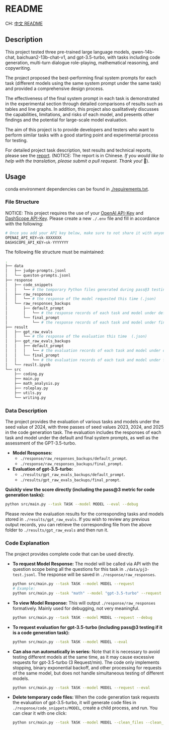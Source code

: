# README

CH: [中文 README](README_zh.md)

## Description

This project tested three pre-trained large language models, qwen-14b-chat, baichuan2-13b-chat-v1, and gpt-3.5-turbo, with tasks including code generation, multi-turn dialogue role-playing, mathematical reasoning, and copywriting.

The project proposed the best-performing final system prompts for each task (different models using the same system prompt under the same task) and provided a comprehensive design process.

The effectiveness of the final system prompt in each task is demonstrated in the experimental section through detailed comparisons of results such as tables and line graphs. In addition, this project also qualitatively discusses the capabilities, limitations, and risks of each model, and presents other findings and the potential for large-scale model evaluation.

The aim of this project is to provide developers and testers who want to perform similar tasks with a good starting point and experimental process for testing.

For detailed project task description, test results and technical reports, please see the [report](report.pdf). (NOTICE: The report is in Chinese. *If you would like to help with the translation, please submit a pull request. Thank you!* 🥰).


## Usage

conda environment dependencies can be found in [./requirements.txt](./requirements.txt).


### File Structure

NOTICE: This project requires the use of your [OpenAI API-Key](https://platform.openai.com/docs/overview) and [DashScope API-Key](https://dashscope.aliyun.com/). Please create a new `./.env` file and fill in accordance with the following:

```python
# Once you add your API key below, make sure to not share it with anyone! The API key should remain private.
OPENAI_API_KEY=sk-XXXXXXX
DASHSCOPE_API_KEY=sk-YYYYYYY
```

The following file structure must be maintained:

```sh
.
├── data
│   ├── judge-prompts.jsonl
│   └── queston-prompts.jsonl
├── response
│   ├── code_snippets
│   │   └── # the temporary Python files generated during pass@3 testing of code generation tasks	(.py)
│   ├── raw_responses
│   │   └── # the response of the model requested this time	(.json)
│   └── raw_responses_backups
│       ├── default_prompt
│       │   └── # the response records of each task and model under default prompt	(.json)
│       └── final_prompt
│           └── # the response records of each task and model under final prompt	(.json)
├── result
│   ├── gpt_raw_evals
│   │   └── # the response of the evaluation this time	(.json)
│   ├── gpt_raw_evals_backups
│   │   ├── default_prompt
│   │   │   └── # the evaluation records of each task and model under default prompt	(.json)
│   │   └── final_prompt
│   │       └── # the evaluation records of each task and model under final prompt	(.json)
│   └── reuslt.ipynb
└── src
    ├── coding.py
    ├── main.py
    ├── math_analysis.py
    ├── roleplay.py
    ├── utils.py
    └── writing.py
```


### Data Description

The project provides the evaluation of various tasks and models under the seed value of 2024, with three passes of seed values 2023, 2024, and 2025 in the code generation task. The evaluation includes the responses of each task and model under the default and final system prompts, as well as the assessment of the GPT-3.5-turbo.

- **Model Responses:**
  - `./response/raw_responses_backups/default_prompt`.
  - `./response/raw_responses_backups/final_prompt`.
- **Evaluation of gpt-3.5-turbo:**
  - `./results/gpt_raw_evals_backups/default_prompt`.
  - `./results/gpt_raw_evals_backups/final_prompt`.

**Quickly view the score directly (including the pass@3 metric for code generation tasks):**

```sh
python src/main.py --task TASK --model MODEL --eval --debug
``` 

Please review the evaluation results for the corresponding tasks and models stored in `./results/gpt_raw_evals`. If you wish to review any previous output records, you can retrieve the corresponding file from the above folder to `./results/gpt_raw_evals` and then run it.

### Code Explanation

The project provides complete code that can be used directly.

- **To request Model Response:** The model will be called via API with the question scope being all the questions for this task in `./data/pj3-test.jsonl`. The response will be saved in `./response/raw_responses`.
  
    ```sh
    python src/main.py --task TASK --model MODEL --request
    # Example:
    python src/main.py --task "math" --model "gpt-3.5-turbo" --request
    ```

- **To view Model Response:** This will output `./response/raw_responses` formatively. Mainly used for debugging, not very meaningful.

    ```sh
    python src/main.py --task TASK --model MODEL --request --debug
    ```

- **To request evaluation for gpt-3.5-turbo (including pass@3 testing if it is a code generation task):**

    ```sh
    python src/main.py --task TASK --model MODEL --eval
    ```

- **Can also run automatically in series:** Note that it is necessary to avoid testing different models at the same time, as it may cause excessive requests for gpt-3.5-turbo (3 Request/min). The code only implements stopping, binary exponential backoff, and other processing for requests of the same model, but does not handle simultaneous testing of different models.

    ```sh
    python src/main.py --task TASK --model MODEL --request --eval
    ```

- **Delete temporary code files:** When the code generation task requests the evaluation of gpt-3.5-turbo, it will generate code files in `./response/code_snippets/MODEL`, create a child process, and run. You can clear it with one click:

    ```sh
    python src/main.py --task TASK --model MODEL --clean_files --clean_response_messages
    ```
